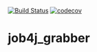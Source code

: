 [![Build Status](https://travis-ci.com/SlartiBartFast-art/job4j_grabber.svg?branch=master)](https://travis-ci.com/SlartiBartFast-art/job4j_grabber)
[![codecov](https://codecov.io/gh/SlartiBartFast-art/job4j_grabber/branch/main/graph/badge.svg?token=55F8GZ1R8S)](https://codecov.io/gh/SlartiBartFast-art/job4j_grabber)

# job4j_grabber